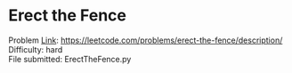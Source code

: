 # Erect the Fence
Problem [Link](https://leetcode.com/problems/erect-the-fence/description/): https://leetcode.com/problems/erect-the-fence/description/  
Difficulty: hard  
File submitted: ErectTheFence.py
